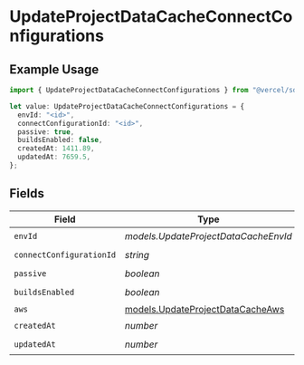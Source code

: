 # UpdateProjectDataCacheConnectConfigurations

## Example Usage

```typescript
import { UpdateProjectDataCacheConnectConfigurations } from "@vercel/sdk/models/updateprojectdatacacheop.js";

let value: UpdateProjectDataCacheConnectConfigurations = {
  envId: "<id>",
  connectConfigurationId: "<id>",
  passive: true,
  buildsEnabled: false,
  createdAt: 1411.89,
  updatedAt: 7659.5,
};
```

## Fields

| Field                                                                      | Type                                                                       | Required                                                                   | Description                                                                |
| -------------------------------------------------------------------------- | -------------------------------------------------------------------------- | -------------------------------------------------------------------------- | -------------------------------------------------------------------------- |
| `envId`                                                                    | *models.UpdateProjectDataCacheEnvId*                                       | :heavy_check_mark:                                                         | N/A                                                                        |
| `connectConfigurationId`                                                   | *string*                                                                   | :heavy_check_mark:                                                         | N/A                                                                        |
| `passive`                                                                  | *boolean*                                                                  | :heavy_check_mark:                                                         | N/A                                                                        |
| `buildsEnabled`                                                            | *boolean*                                                                  | :heavy_check_mark:                                                         | N/A                                                                        |
| `aws`                                                                      | [models.UpdateProjectDataCacheAws](../models/updateprojectdatacacheaws.md) | :heavy_minus_sign:                                                         | N/A                                                                        |
| `createdAt`                                                                | *number*                                                                   | :heavy_check_mark:                                                         | N/A                                                                        |
| `updatedAt`                                                                | *number*                                                                   | :heavy_check_mark:                                                         | N/A                                                                        |